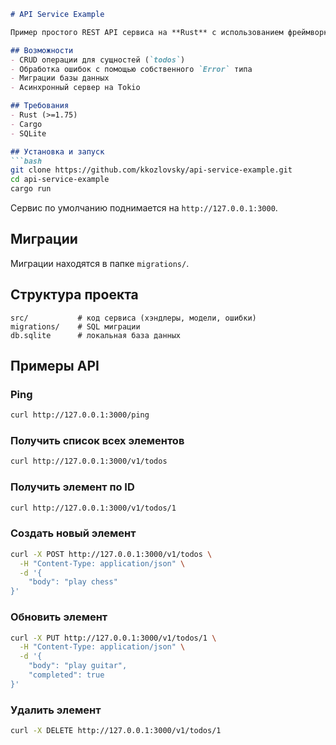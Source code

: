 ````markdown
# API Service Example

Пример простого REST API сервиса на **Rust** с использованием фреймворка [Axum](https://github.com/tokio-rs/axum) и базы данных **SQLite** через [SQLx](https://github.com/launchbadge/sqlx).

## Возможности
- CRUD операции для сущностей (`todos`)
- Обработка ошибок с помощью собственного `Error` типа
- Миграции базы данных
- Асинхронный сервер на Tokio

## Требования
- Rust (>=1.75)
- Cargo
- SQLite

## Установка и запуск
```bash
git clone https://github.com/kkozlovsky/api-service-example.git
cd api-service-example
cargo run
````

Сервис по умолчанию поднимается на `http://127.0.0.1:3000`.

## Миграции

Миграции находятся в папке `migrations/`.

## Структура проекта

```
src/           # код сервиса (хэндлеры, модели, ошибки)
migrations/    # SQL миграции
db.sqlite      # локальная база данных
```

## Примеры API

### Ping
```bash
curl http://127.0.0.1:3000/ping
```

### Получить список всех элементов

```bash
curl http://127.0.0.1:3000/v1/todos
```

### Получить элемент по ID

```bash
curl http://127.0.0.1:3000/v1/todos/1
```

### Создать новый элемент

```bash
curl -X POST http://127.0.0.1:3000/v1/todos \
  -H "Content-Type: application/json" \
  -d '{
    "body": "play chess"
}'
```

### Обновить элемент

```bash
curl -X PUT http://127.0.0.1:3000/v1/todos/1 \
  -H "Content-Type: application/json" \
  -d '{
    "body": "play guitar",
    "completed": true
}'
```

### Удалить элемент

```bash
curl -X DELETE http://127.0.0.1:3000/v1/todos/1
```
